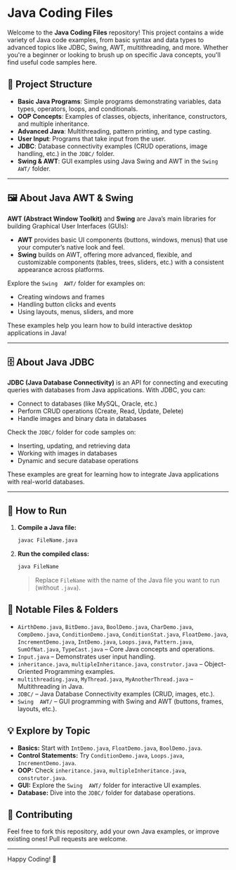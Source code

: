 # Java Coding Files

Welcome to the **Java Coding Files** repository! This project contains a wide variety of Java code examples, from basic syntax and data types to advanced topics like JDBC, Swing, AWT, multithreading, and more. Whether you're a beginner or looking to brush up on specific Java concepts, you'll find useful code samples here.

## 📂 Project Structure

- **Basic Java Programs**: Simple programs demonstrating variables, data types, operators, loops, and conditionals.
- **OOP Concepts**: Examples of classes, objects, inheritance, constructors, and multiple inheritance.
- **Advanced Java**: Multithreading, pattern printing, and type casting.
- **User Input**: Programs that take input from the user.
- **JDBC**: Database connectivity examples (CRUD operations, image handling, etc.) in the `JDBC/` folder.
- **Swing & AWT**: GUI examples using Java Swing and AWT in the `Swing  AWT/` folder.

---

## 🖼️ About Java AWT & Swing

**AWT (Abstract Window Toolkit)** and **Swing** are Java’s main libraries for building Graphical User Interfaces (GUIs):

- **AWT** provides basic UI components (buttons, windows, menus) that use your computer’s native look and feel.
- **Swing** builds on AWT, offering more advanced, flexible, and customizable components (tables, trees, sliders, etc.) with a consistent appearance across platforms.

Explore the `Swing  AWT/` folder for examples on:

- Creating windows and frames
- Handling button clicks and events
- Using layouts, menus, sliders, and more

These examples help you learn how to build interactive desktop applications in Java!

---

## 🗄️ About Java JDBC

**JDBC (Java Database Connectivity)** is an API for connecting and executing queries with databases from Java applications. With JDBC, you can:

- Connect to databases (like MySQL, Oracle, etc.)
- Perform CRUD operations (Create, Read, Update, Delete)
- Handle images and binary data in databases

Check the `JDBC/` folder for code samples on:

- Inserting, updating, and retrieving data
- Working with images in databases
- Dynamic and secure database operations

These examples are great for learning how to integrate Java applications with real-world databases.

---

## 🚀 How to Run

1. **Compile a Java file:**
   ```sh
   javac FileName.java
   ```
2. **Run the compiled class:**
   ```sh
   java FileName
   ```
   > Replace `FileName` with the name of the Java file you want to run (without `.java`).

## 📝 Notable Files & Folders

- `AirthDemo.java`, `BitDemo.java`, `BoolDemo.java`, `CharDemo.java`, `CompDemo.java`, `ConditionDemo.java`, `ConditionStat.java`, `FloatDemo.java`, `IncrementDemo.java`, `IntDemo.java`, `Loops.java`, `Pattern.java`, `SumOfNat.java`, `TypeCast.java` – Core Java concepts and operations.
- `Input.java` – Demonstrates user input handling.
- `inheritance.java`, `multipleInheritance.java`, `construtor.java` – Object-Oriented Programming examples.
- `multithreading.java`, `MyThread.java`, `MyAnotherThread.java` – Multithreading in Java.
- `JDBC/` – Java Database Connectivity examples (CRUD, images, etc.).
- `Swing  AWT/` – GUI programming with Swing and AWT (buttons, frames, layouts, etc.).

## 💡 Explore by Topic

- **Basics:** Start with `IntDemo.java`, `FloatDemo.java`, `BoolDemo.java`.
- **Control Statements:** Try `ConditionDemo.java`, `Loops.java`, `IncrementDemo.java`.
- **OOP:** Check `inheritance.java`, `multipleInheritance.java`, `construtor.java`.
- **GUI:** Explore the `Swing  AWT/` folder for interactive UI examples.
- **Database:** Dive into the `JDBC/` folder for database operations.

## 🤝 Contributing

Feel free to fork this repository, add your own Java examples, or improve existing ones! Pull requests are welcome.

---

Happy Coding! 🎉
